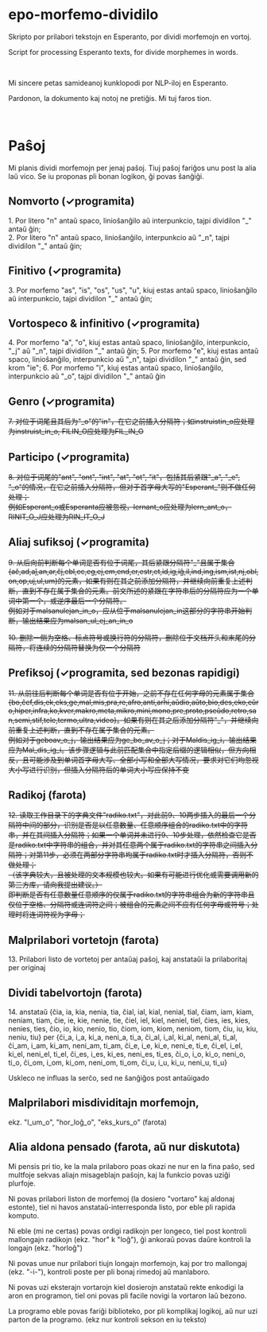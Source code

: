 # epo-morfemo-dividilo

Skripto por prilabori tekstojn en Esperanto, por dividi morfemojn en vortoj.

Script for processing Esperanto texts, for divide morphemes in words.

&nbsp;

Mi sincere petas samideanoj kunklopodi por NLP-iloj en Esperanto.

Pardonon, la dokumento kaj notoj ne pretiĝis. Mi tuj faros tion.

&nbsp;

# Paŝoj

Mi planis dividi morfemojn per jenaj paŝoj. Tiuj paŝoj fariĝos unu post la alia laŭ vico. Se iu proponas pli bonan logikon, ĝi povas ŝanĝiĝi.

## Nomvorto (✓programita)

1\. Por litero "n" antaŭ spaco, linioŝanĝilo aŭ interpunkcio, tajpi dividilon "\_" antaŭ ĝin;  
2\. Por litero "n" antaŭ spaco, linioŝanĝilo, interpunkcio aŭ "\_n", tajpi dividilon "\_" antaŭ ĝin;

## Finitivo (✓programita)

3\. Por morfemo "as", "is", "os", "us", "u", kiuj estas antaŭ spaco, linioŝanĝilo aŭ interpunkcio, tajpi dividilon "\_" antaŭ ĝin;

## Vortospeco & infinitivo (✓programita)

4\. Por morfemo "a", "o", kiuj estas antaŭ spaco, linioŝanĝilo, interpunkcio, "\_j" aŭ "\_n", tajpi dividilon "\_" antaŭ ĝin;
5\. Por morfemo "e", kiuj estas antaŭ spaco, linioŝanĝilo, interpunkcio aŭ "\_n", tajpi dividilon "\_" antaŭ ĝin, sed krom "ie";
6\. Por morfemo "i", kiuj estas antaŭ spaco, linioŝanĝilo, interpunkcio aŭ "\_o", tajpi dividilon "\_" antaŭ ĝin

## Genro (✓programita)

~~7\. 对位于词尾且其后为"\_o"的"in"，在它之前插入分隔符；如instruistin_o应处理为instruist_in_o, FILIN_O应处理为FIL_IN_O~~

## Participo (✓programita)

~~8\. 对位于词尾的"ant", "ont", "int", "at", "ot", "it"，包括其后紧跟"\_a", "\_e", "\_o"的情况，在它之前插入分隔符，但对于首字母大写的"Esperant_"则不做任何处理；~~  
~~例如Esperant_o或Esperanta应被忽视，lernant_o应处理为lern_ant_o，RINIT_O_J应处理为RIN_IT_O_J~~

## Aliaj sufiksoj (✓programita)

~~9\. 从后向前判断每个单词是否有位于词尾，其后紧跟分隔符"\_"且属于集合{aĉ,ad,aĵ,an,ar,ĉj,ebl,ec,eg,ej,em,end,er,estr,et,id,ig,iĝ,il,ind,ing,ism,ist,nj,obl,on,op,uj,ul,um}的元素，如果有则在其之前添加分隔符，并继续向前重复上述判断，直到不存在属于集合的元素。前文所述的紧跟在字符串后的分隔符应为一个单词中第一个，或逆序最后一个分隔符。~~  
~~例如对于malsanulejan_in_o，应从位于malsanulejan_in这部分的字符串开始判断，输出结果应为malsan_ul_ej_an_in_o~~

~~10\. 删除一侧为空格、标点符号或换行符的分隔符，删除位于文档开头和末尾的分隔符，将连续的分隔符替换为仅一个分隔符~~

## Prefiksoj (✓programita, sed bezonas rapidigi)

~~11\. 从前往后判断每个单词是否有位于开始，之前不存在任何字母的元素属于集合{bo,ĉef,dis,ek,eks,ge,mal,mis,pra,re,afro,anti,arĥi,aŭdio,aŭto,bio,des,eko,eŭro,hiper,infra,ko,kver,makro,meta,mikro,mini,mono,pre,proto,pseŭdo,retro,san,semi,stif,tele,termo,ultra,video}。如果有则在其之后添加分隔符"\_"，并继续向前重复上述判断，直到不存在属于集合的元素。~~  
~~例如对于geboav_o_j，输出结果应为ge_bo_av_o_j；对于Maldis_ig_i，输出结果应为Mal_dis_ig_i。该步骤逻辑与此前匹配集合中指定后缀的逻辑相似，但方向相反，且可能涉及到单词首字母大写、全部小写和全部大写情况，要求对它们均忽视大小写进行识别，但插入分隔符后的单词大小写应保持不变~~

## Radikoj (farota)

~~12\. 读取工作目录下的字典文件"radiko.txt"，对此前9、10两步插入的最后一个分隔符中间的部分，识别是否是以任意数量、任意顺序组合的radiko.txt中的字符串，并在其间插入分隔符；如果一个单词并未进行9、10步处理，依然检查它是否是radiko.txt中字符串的组合，并对其任意两个属于radiko.txt的字符串之间插入分隔符；对第11步，必须在两部分字符串均属于radiko.txt时才插入分隔符，否则不做处理；~~  
~~（该字典较大，且被处理的文本规模也较大。如果有可能进行优化或需要调用新的第三方库，请向我提出建议。）~~  
~~即判断是否有任意数量任意顺序的仅属于radiko.txt的字符串组合为新的字符串且仅位于空格、分隔符或连词符之间；被组合的元素之间不应有任何字母或符号；处理时将连词符视为字母；~~

## Malprilabori vortetojn (farota)

13\. Prilabori listo de vortetoj per antaŭaj paŝoj, kaj anstataŭi la prilaboritaj per originaj

## Dividi tabelvortojn (farota)

14\. anstataŭ {ĉia, ia, kia, nenia, tia, ĉial, ial, kial, nenial, tial, ĉiam, iam, kiam, neniam, tiam, ĉie, ie, kie, nenie, tie, ĉiel, iel, kiel, neniel, tiel, ĉies, ies, kies, nenies, ties, ĉio, io, kio, nenio, tio, ĉiom, iom, kiom, neniom, tiom, ĉiu, iu, kiu, neniu, tiu} per {ĉi_a, i_a, ki_a, neni_a, ti_a, ĉi_al, i_al, ki_al, neni_al, ti_al, ĉi_am, i_am, ki_am, neni_am, ti_am, ĉi_e, i_e, ki_e, neni_e, ti_e, ĉi_el, i_el, ki_el, neni_el, ti_el, ĉi_es, i_es, ki_es, neni_es, ti_es, ĉi_o, i_o, ki_o, neni_o, ti_o, ĉi_om, i_om, ki_om, neni_om, ti_om, ĉi_u, i_u, ki_u, neni_u, ti_u} 

Uskleco ne influas la serĉo, sed ne ŝanĝiĝos post antaŭigado

## Malprilabori misdividitajn morfemojn,  
ekz. "l_um_o", "hor_loĝ_o", "eks_kurs_o" (farota)

## Alia aldona pensado (farota, aŭ nur diskutota)

Mi pensis pri tio, ke la mala prilaboro poas okazi ne nur en la fina paŝo, sed multfoje sekvas aliajn misageblajn paŝojn, kaj la funkcio povas uziĝi plurfoje.

Ni povas prilabori liston de morfemoj (la dosiero "vortaro" kaj aldonaj estonte), tiel ni havos anstataŭ-interresponda listo, por eble pli rapida komputo.

Ni eble (mi ne certas) povas ordigi radikojn per longeco, tiel post kontroli mallongajn radikojn (ekz. "hor" k "loĝ"), ĝi ankoraŭ povas daŭre kontroli la longajn (ekz. "horloĝ")

Ni povas unue nur prilabori tiujn longajn morfemojn, kaj por tro mallongaj (ekz. "-i-"), kontroli poste per pli bonaj rimedoj aŭ manlaboro. 

Ni povas uzi eksterajn vortarojn kiel dosierojn anstataŭ rekte enkodigi la aron en programon, tiel oni povas pli facile novigi la vortaron laŭ bezono.

La programo eble povas fariĝi biblioteko, por pli komplikaj logikoj, aŭ nur uzi parton de la programo. (ekz nur kontroli sekson en iu teksto)
